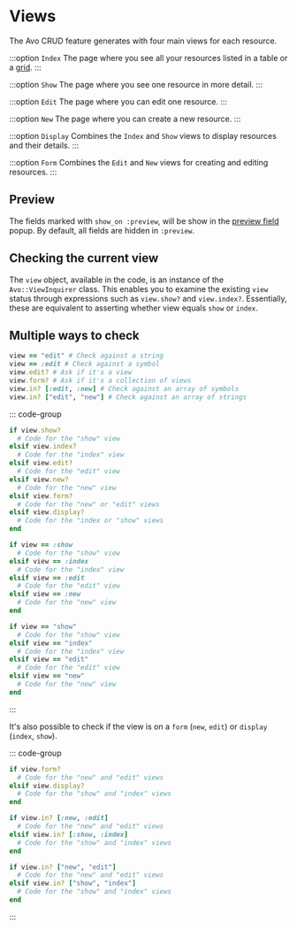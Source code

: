 # Views

The Avo CRUD feature generates with four main views for each resource.

:::option `Index`
The page where you see all your resources listed in a table or a [grid](grid-view.md).
:::

:::option `Show`
The page where you see one resource in more detail.
:::

:::option `Edit`
The page where you can edit one resource.
:::

:::option `New`
The page where you can create a new resource.
:::

:::option `Display`
Combines the `Index` and `Show` views to display resources and their details.
:::

:::option `Form`
Combines the `Edit` and `New` views for creating and editing resources.
:::

## Preview

The fields marked with `show_on :preview`, will be show in the [preview field](./fields/preview) popup.
By default, all fields are hidden in `:preview`.

## Checking the current view

The `view` object, available in the code, is an instance of the `Avo::ViewInquirer` class.
This enables you to examine the existing `view` status through expressions such as `view.show?` and `view.index?`.
Essentially, these are equivalent to asserting whether view equals `show` or `index`.

## Multiple ways to check

```ruby
view == "edit" # Check against a string
view == :edit # Check against a symbol
view.edit? # Ask if it's a view
view.form? # Ask if it's a collection of views
view.in? [:edit, :new] # Check against an array of symbols
view.in? ["edit", "new"] # Check against an array of strings
```

::: code-group
```ruby [Ask]
if view.show?
  # Code for the "show" view
elsif view.index?
  # Code for the "index" view
elsif view.edit?
  # Code for the "edit" view
elsif view.new?
  # Code for the "new" view
elsif view.form?
  # Code for the "new" or "edit" views
elsif view.display?
  # Code for the "index or "show" views
end
```

```ruby [Symbol comparator]
if view == :show
  # Code for the "show" view
elsif view == :index
  # Code for the "index" view
elsif view == :edit
  # Code for the "edit" view
elsif view == :new
  # Code for the "new" view
end
```

```ruby [String comparator]
if view == "show"
  # Code for the "show" view
elsif view == "index"
  # Code for the "index" view
elsif view == "edit"
  # Code for the "edit" view
elsif view == "new"
  # Code for the "new" view
end
```
:::

It's also possible to check if the view is on a `form` (`new`, `edit`) or `display` (`index`, `show`).

::: code-group
```ruby [Ask]
if view.form?
  # Code for the "new" and "edit" views
elsif view.display?
  # Code for the "show" and "index" views
end
```

```ruby [Symbol comparator]
if view.in? [:new, :edit]
  # Code for the "new" and "edit" views
elsif view.in? [:show, :index]
  # Code for the "show" and "index" views
end
```

```ruby [String comparator]
if view.in? ["new", "edit"]
  # Code for the "new" and "edit" views
elsif view.in? ["show", "index"]
  # Code for the "show" and "index" views
end
```
:::
